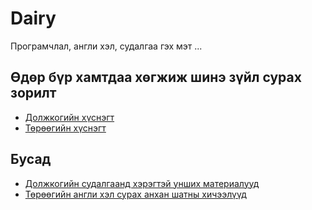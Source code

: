 # Dairy

Програмчлал, англи хэл, судалгаа гэх мэт ...

## Өдөр бүр хамтдаа хөгжиж шинэ зүйл сурах зорилт

- [Должкогийн хүснэгт](./doljko.md)
- [Төрөөгийн хүснэгт](./turuu.md)

## Бусад 

- [Должкогийн судалгаанд хэрэгтэй унших материалууд](./notes/ai-ml-dl-notes.md)
- [Төрөөгийн англи хэл сурах анхан шатны хичээлүүд](./100dayofx/english)
